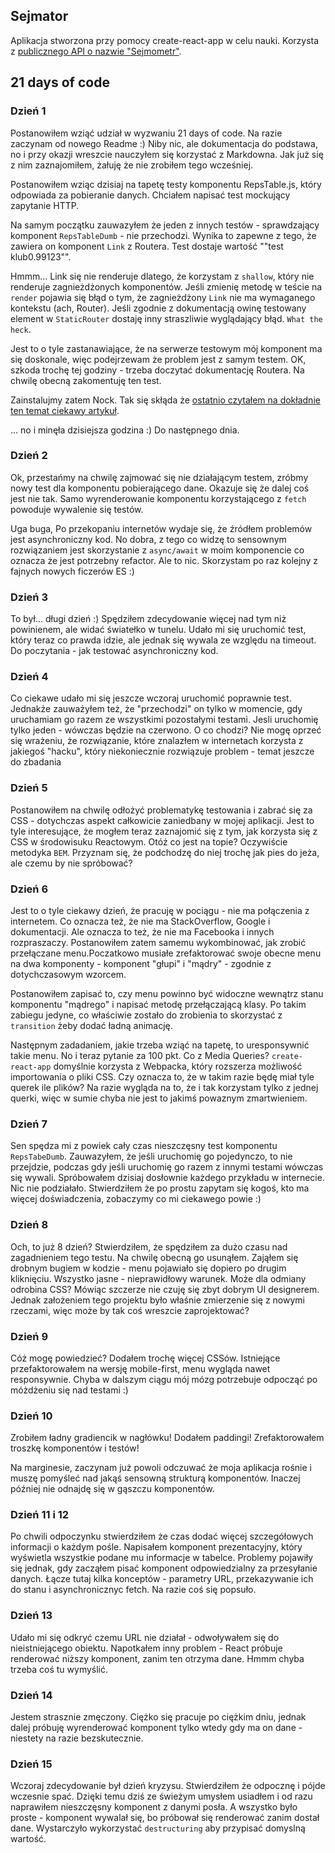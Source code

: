 ## Sejmator

Aplikacja stworzona przy pomocy create-react-app w celu nauki. Korzysta z [publicznego API o nazwie "Sejmometr"](https://mojepanstwo.pl/api/sejmometr).

## 21 days of code

### Dzień 1
Postanowiłem wziąć udział w wyzwaniu 21 days of code. Na razie zaczynam od nowego Readme :) Niby nic, ale dokumentacja do podstawa, no i przy okazji wreszcie nauczyłem się korzystać z Markdowna. Jak już się z nim zaznajomiłem, żałuję że nie zrobiłem tego wcześniej.

Postanowiłem wziąc dzisiaj na tapetę testy komponentu RepsTable.js, który odpowiada za pobieranie danych. Chciałem napisać test mockujący zapytanie HTTP. 

Na samym początku zauwazyłem że jeden z innych testów - sprawdzający komponent `RepsTableDumb` - nie przechodzi. Wynika to zapewne z tego, że zawiera on komponent `Link` z Routera. Test dostaje wartość ""<Link />test klub0.99123"".

Hmmm... Link się nie renderuje dlatego, że korzystam z `shallow`, który nie renderuje zagnieżdżonych komponentów. Jeśli zmienię metodę w teście na `render` pojawia się błąd o tym, że zagnieżdżony `Link` nie ma wymaganego kontekstu (ach, Router). Jeśli zgodnie z dokumentacją owinę testowany element w `StaticRouter` dostaję inny straszliwie wyglądający błąd. `What the heck`.

Jest to o tyle zastanawiające, że na serwerze testowym mój komponent ma się doskonale, więc podejrzewam że problem jest z samym testem. OK, szkoda trochę tej godziny - trzeba doczytać dokumentację Routera. Na chwilę obecną zakomentuję ten test.

Zainstalujmy zatem Nock. Tak się skłąda że [ostatnio czytałem na dokładnie ten temat ciekawy artykuł](https://tech.travelaudience.com/how-to-test-asynchronous-data-fetching-on-a-react-component-ff2ee7433d71).

... no i minęła dzisiejsza godzina :) Do następnego dnia.

### Dzień 2

Ok, przestańmy na chwilę zajmować się nie działającym testem, zróbmy nowy test dla komponentu pobierającego dane. Okazuje się że dalej coś jest nie tak. Samo wyrenderowanie komponentu korzystającego z `fetch` powoduje wywalenie się testów. 

Uga buga, Po przekopaniu internetów wydaje się, że źródłem problemów jest asynchroniczny kod. No dobra, z tego co widzę to sensownym rozwiązaniem jest skorzystanie z `async/await` w moim komponencie co oznacza że jest potrzebny refactor. Ale to nic.  Skorzystam po raz kolejny z fajnych nowych ficzerów ES :)

### Dzień 3

To był... długi dzień :) Spędziłem zdecydowanie więcej nad tym niż powinienem, ale widać światełko w tunelu. Udało mi się uruchomić test, który teraz co prawda idzie, ale jednak się wywala ze względu na timeout. Do poczytania - jak testować asynchroniczny kod.

### Dzień 4

Co ciekawe udało mi się jeszcze wczoraj uruchomić poprawnie test. Jednakże zauważyłem też, że "przechodzi" on tylko w momencie, gdy uruchamiam go razem ze wszystkimi pozostałymi testami. Jesli uruchomię tylko jeden - wówczas będzie na czerwono. O co chodzi? Nie mogę oprzeć się wrażeniu, że rozwiązanie, które znalazłem w internetach korzysta z jakiegoś "hacku", który niekoniecznie rozwiązuje problem - temat jeszcze do zbadania

### Dzień 5
Postanowiłem na chwilę odłożyć problematykę testowania i zabrać się za CSS - dotychczas aspekt całkowicie zaniedbany w mojej aplikacji. Jest to tyle interesujące, że mogłem teraz zaznajomić się z tym, jak korzysta się z CSS w środowisuku Reactowym. Otóż co jest na topie? Oczywiście metodyka `BEM`. Przyznam się, że podchodzę do niej trochę jak pies do jeża, ale czemu by nie spróbować?

### Dzień 6
Jest to o tyle ciekawy dzień, że pracuję w pociągu - nie ma połączenia z internetem. Co oznacza też, że nie ma StackOverflow, Google i dokumentacji. Ale oznacza to też, że nie ma Facebooka i innych rozpraszaczy. Postanowiłem zatem samemu wykombinować, jak zrobić przełączane menu.Poczatkowo musiałe zrefaktorować swoje obecne menu na dwa komponenty - komponent "głupi" i "mądry" - zgodnie z dotychczasowym wzorcem.

Postanowiłem zapisać to, czy menu powinno być widoczne wewnątrz stanu komponentu "mądrego" i napisać metodę przełączającą klasy. Po takim zabiegu jedyne, co właściwie zostało do zrobienia to skorzystać z `transition` żeby dodać ładną animację. 

Następnym zadadaniem, jakie trzeba wziąć na tapetę, to uresponsywnić takie menu. No i teraz pytanie za 100 pkt. Co z Media Queries? `create-react-app` domyślnie korzysta z Webpacka, który rozszerza możliwość importowania o pliki CSS. Czy oznacza to, że w takim razie będę miał tyle querek ile plików? Na razie wygląda na to, że i tak korzystam tylko z jednej querki, więc w sumie chyba nie jest to jakimś powaznym zmartwieniem.

### Dzień 7

Sen spędza mi z powiek cały czas nieszczęsny test komponentu `RepsTabeDumb`. Zauwazyłem, że jeśli uruchomię go pojedynczo, to nie przejdzie, podczas gdy jeśli uruchomię go razem z innymi testami wówczas się wywali. Spróbowałem dzisiaj dosłownie każdego przykładu w internecie. Nic nie podziałało. Stwierdziłem że po prostu zapytam się kogoś, kto ma więcej doświadczenia, zobaczymy co mi ciekawego powie :)

### Dzień 8

Och, to już 8 dzień? Stwierdziłem, że spędziłem za dużo czasu nad zagadnieniem tego testu. Na chwilę obecną go usunąłem. Zająłem się drobnym bugiem w kodzie - menu pojawiało się dopiero po drugim kliknięciu. Wszystko jasne - nieprawidłowy warunek. Może dla odmiany odrobina CSS? Mówiąc szczerze nie czuję się zbyt dobrym UI designerem. Jednak założeniem tego projektu było właśnie zmierzenie się z nowymi rzeczami, więc może by tak coś wreszcie zaprojektować?

### Dzień 9

Cóż mogę powiedzieć? Dodałem trochę więcej CSSów. Istniejące przefaktorowałem na wersję mobile-first, menu wygląda nawet responsywnie. Chyba w dalszym ciągu mój mózg potrzebuje odpocząć po móżdżeniu się nad testami :)

### Dzień 10

Zrobiłem ładny gradiencik w nagłówku! Dodałem paddingi! Zrefaktorowałem troszkę komponentów i testów!

Na marginesie, zaczynam już powoli odczuwać że moja aplikacja rośnie i muszę pomyśleć nad jakąś sensowną strukturą komponentów. Inaczej później nie odnajdę się w gąszczu komponentów.

### Dzień 11 i 12

Po chwili odpoczynku stwierdziłem że czas dodać więcej szczegółowych informacji o każdym pośle. Napisałem komponent prezentacyjny, który wyświetla wszystkie podane mu informacje w tabelce. Problemy pojawiły się jednak, gdy zacząłem pisać komponent odpowiedzialny za przesyłanie danych. Łącze tutaj kilka konceptów - parametry URL, przekazywanie ich do stanu i asynchronicznyc fetch. Na razie coś się popsuło. 

### Dzień 13

Udało mi się odkryć czemu URL nie działał - odwoływałem się do nieistniejącego obiektu. Napotkałem inny problem - React próbuje renderować niższy komponent, zanim ten otrzyma dane. Hmmm chyba trzeba coś tu wymyślić. 

### Dzień 14

Jestem strasznie zmęczony. Ciężko się pracuje po ciężkim dniu, jednak dalej próbuję wyrenderować komponent tylko wtedy gdy ma on dane - niestety na razie bezskutecznie.

### Dzień 15

Wczoraj zdecydowanie był dzień kryzysu. Stwierdziłem że odpocznę i pójde wczesnie spać. Dzięki temu dziś ze świeżym umysłem usiadłem i od razu naprawiłem nieszczęsny komponent z danymi posła. A wszystko było proste - komponent wywalał się, bo próbował się renderować zanim dostał dane. Wystarczyło wykorzystać `destructuring` aby przypisać domyslną wartość.
